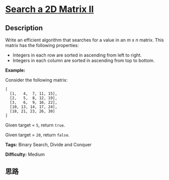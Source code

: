 # [Search a 2D Matrix II][title]

## Description

Write an efficient algorithm that searches for a value in an _m_ x _n_ matrix.
This matrix has the following properties:

  * Integers in each row are sorted in ascending from left to right.
  * Integers in each column are sorted in ascending from top to bottom.

**Example:**

Consider the following matrix:
            [      [1,   4,  7, 11, 15],      [2,   5,  8, 12, 19],      [3,   6,  9, 16, 22],      [10, 13, 14, 17, 24],      [18, 21, 23, 26, 30]    ]    

Given target = `5`, return `true`.

Given target = `20`, return `false`.


**Tags:** Binary Search, Divide and Conquer

**Difficulty:** Medium

## 思路

[title]: https://leetcode.com/problems/search-a-2d-matrix-ii
